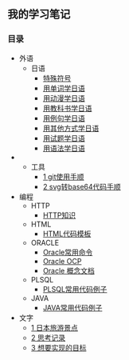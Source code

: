 ## 我的学习笔记

### 目录
* 外语
    * 日语
        * [特殊符号](/外语/日语/特殊符号.md)
        * [用单词学日语](/外语/日语/用单词学日语.md)
        * [用动漫学日语](/外语/日语/用动漫学日语.md)
        * [用教科书学日语](/外语/日语/用教科书学日语.md)
        * [用例句学日语](/外语/日语/用例句学日语.md)
        * [用其他方式学日语](/外语/日语/用其他方式学日语.md)
        * [用试题学日语](/外语/日语/用试题学日语.md)
        * [用语法学日语](/外语/日语/用语法学日语.md)
* * 工具
    * [1 git使用手顺](/tools/1.md)
    * [2 svg转base64代码手顺](/tools/2.md)
* 编程
    * HTTP
        * [HTTP知识](/编程/http/HTTP知识.md)
    * HTML
        * [HTML代码模板](/编程/html/实例/HTML代码模板.md)
    * ORACLE
        * [Oracle常用命令](/编程/oracle/Oracle常用命令.md)
        * [Oracle OCP](/编程/oracle/Oracle_OCP.md)
        * [Oracle 概念文档](/编程/oracle/Oracle数据库概念文档_中文版.md)
    * PLSQL
        * [PLSQL常用代码例子](/编程/plsql/PLSQL常用代码例子.md)
    * JAVA
        * [JAVA常用代码例子](/编程/java/JAVA常用代码例子.md)
* 文字
    * [1 日本旅游景点](/文字/日本旅游景点.md)
    * [2 思考记录](/文字/思考记录.md)
    * [3 想要实现的目标](/文字/想要实现的目标.md)
